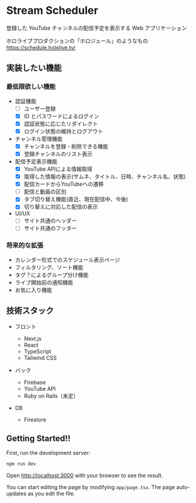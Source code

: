 # Stream Scheduler

登録した YouTube チャンネルの配信予定を表示する Web アプリケーション

ホロライブプロダクションの「ホロジュール」のようなもの　https://schedule.hololive.tv/

## 実装したい機能

### 最低限欲しい機能

- 認証機能
  - [ ] ユーザー登録
  - [x] ID とパスワードによるログイン
  - [x] 認証状態に応じたリダイレクト
  - [x] ログイン状態の維持とログアウト

- チャンネル管理機能
  - [x] チャンネルを登録・削除できる機能
  - [x] 登録チャンネルのリスト表示

- 配信予定表示機能
  - [x] YouTube APIによる情報取得
  - [x] 取得した情報の表示(サムネ、タイトル、日時、チャンネル名、状態)
  - [x] 配信カードからYouTubeへの遷移
  - [ ] 配信と動画の区別
  - [x] タブ切り替え機能(直近、現在配信中、今後)
  - [x] 切り替えに対応した配信の表示

- UI/UX
  - [ ] サイト共通のヘッダー
  - [ ] サイト共通のフッター

### 将来的な拡張
- カレンダー形式でのスケジュール表示ページ
- フィルタリング、ソート機能
- タグ？によるグループ分け機能
- ライブ開始前の通知機能
- お気に入り機能


## 技術スタック
- フロント
  - Next.js
  - React
  - TypeScript
  - Tailwind CSS

- バック
  - Firebase
  - YouTube API
  - Ruby on Rails（未定）

- DB
  - Firestore


## Getting Started!!

First, run the development server:

```bash
npm run dev
```

Open [http://localhost:3000](http://localhost:3000) with your browser to see the result.

You can start editing the page by modifying `app/page.tsx`. The page auto-updates as you edit the file.
